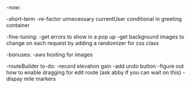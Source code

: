 -now:


-short-term
  -re-factor unnecessary currentUser conditional in greeting container


-fine-tuning:
  -get errors to show in a pop up
  -get background images to change on each request by adding a randomizer for css class

-bonuses:
  -aws hosting for images

-routeBuilder to-do:
  -record elevation gain
  -add undo button
  -figure out how to enable dragging for edit route (ask abby if you can wait on this)
  -dispay mile markers
